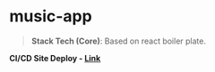# music-app

> **Stack Tech (Core)**: Based on react boiler plate.

**CI/CD Site Deploy - [Link](https://5e66e1b26f6d21f57d1f997a--reverent-bassi-d222c1.netlify.com/)**
